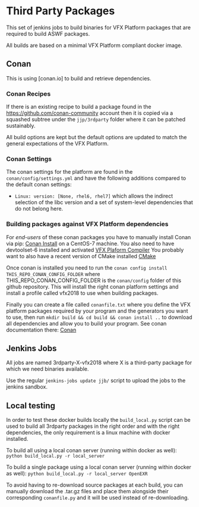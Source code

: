 # Third Party Packages

This set of jenkins jobs to build binaries for VFX Platform packages that are required to build ASWF packages.

All builds are based on a minimal VFX Platform compliant docker image.

## Conan

This is using [conan.io] to build and retrieve dependencies.

### Conan Recipes

If there is an existing recipe to build a package found in the https://github.com/conan-community account then it is copied via a squashed subtree under the `jjp/3rdparty`
folder where it can be patched sustainably.

All build options are kept but the default options are updated to match the general expectations of the VFX Platform.

### Conan Settings

The conan settings for the platform are found in the `conan/config/settings.yml` and have the following additions compared to the default conan settings:
* `Linux: version: [None, rhel6, rhel7]`
which allows the indirect selection of the libc version and a set of system-level dependencies that do not belong here.

### Building packages against VFX Platform dependencies

For *end-users* of these conan packages you have to manually install Conan via pip: [Conan Install](https://docs.conan.io/en/latest/installation.html#install-with-pip-recommended) on a CentOS-7 machine.
You also need to have devtoolset-6 installed and activated [VFX Plaform Compiler](https://www.vfxplatform.com/#footnote-gcc6)
You probably want to also have a recent version of CMake installed [CMake](https://cmake.org/download/)

Once conan is installed you need to run the `conan config install THIS_REPO_CONAN_CONFIG_FOLDER` where THIS_REPO_CONAN_CONFIG_FOLDER is the `conan/config` folder of this github repository. 
This will install the right conan platform settings and install a profile called vfx2018 to use when building packages.

Finally you can create a file called `conanfile.txt` where you define the VFX platform packages required by your program and the generators you want to use, then run 
`mkdir build && cd build && conan install ..` to download all dependencies and allow you to build your program. See conan documentation there: [Conan](https://docs.conan.io/en/latest/getting_started.html)


## Jenkins Jobs

All jobs are named 3rdparty-X-vfx2018 where X is a third-party package for which we need binaries available.

Use the regular `jenkins-jobs update jjb/` script to upload the jobs to the jenkins sandbox.


## Local testing

In order to test these docker builds locally the `build_local.py` script can be used to build all 3rdparty packages in the right order
and with the right dependencies, the only requirement is a linux machine with docker installed.

To build all using a local conan server (running within docker as well):
`python build_local.py -r local_server`

To build a single package using a local conan server (running within docker as well):
`python build_local.py -r local_server OpenEXR`

To avoid having to re-download source packages at each build, you can manually download the .tar.gz files and place them alongside their corresponding `conanfile.py` and it will be used instead of re-downloading.
